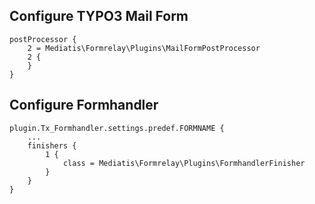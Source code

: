 


## Configure TYPO3 Mail Form 
	postProcessor {
		2 = Mediatis\Formrelay\Plugins\MailFormPostProcessor
		2 {
		}
	}


## Configure Formhandler

	plugin.Tx_Formhandler.settings.predef.FORMNAME {
		...
		finishers {
			1 {
				class = Mediatis\Formrelay\Plugins\FormhandlerFinisher
			}
		}
	}

